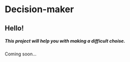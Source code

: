 # Decision-maker

## Hello!

##### This project will help you with making a difficult choise.

Coming soon...
